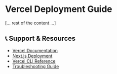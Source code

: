 # Vercel Deployment Guide

[... rest of the content ...]

## 📞 Support & Resources

- [Vercel Documentation](https://vercel.com/docs)
- [Next.js Deployment](https://nextjs.org/docs/deployment)
- [Vercel CLI Reference](https://vercel.com/docs/cli)
- [Troubleshooting Guide](https://vercel.com/docs/concepts/deployments/troubleshoot-a-build)
